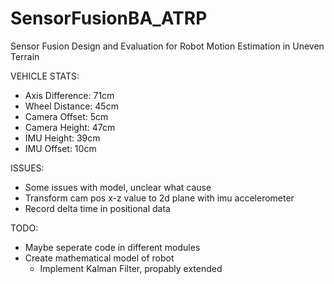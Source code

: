 # SensorFusionBA_ATRP
Sensor Fusion Design and Evaluation for Robot Motion Estimation in Uneven Terrain

VEHICLE STATS:
- Axis Difference: 71cm
- Wheel Distance: 45cm
- Camera Offset: 5cm
- Camera Height: 47cm
- IMU Height: 39cm
- IMU Offset: 10cm

ISSUES:
- Some issues with model, unclear what cause
- Transform cam pos x-z value to 2d plane with imu accelerometer
- Record delta time in positional data

TODO:
- Maybe seperate code in different modules
- Create mathematical model of robot
    - Implement Kalman Filter, propably extended
